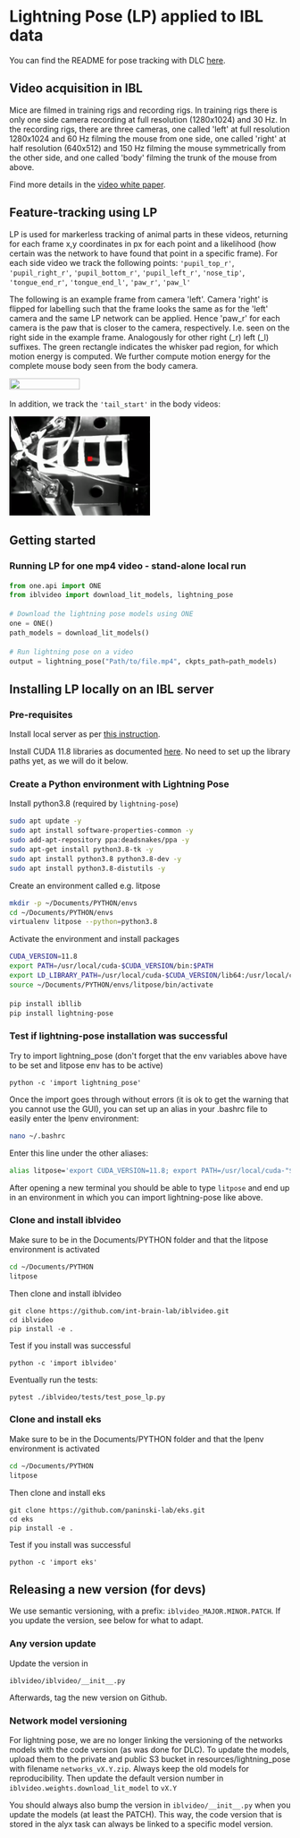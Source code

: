 # Lightning Pose (LP) applied to IBL data

You can find the README for pose tracking with DLC [here](README_DLC.md). 

## Video acquisition in IBL

Mice are filmed in training rigs and recording rigs. In training rigs there is only one side camera recording at full resolution (1280x1024) and 30 Hz. In the recording rigs, there are three cameras, one called 'left' at full resolution 1280x1024 and 60 Hz filming the mouse from one side, one called 'right' at half resolution (640x512) and 150 Hz filming the mouse symmetrically from the other side, and one called 'body' filming the trunk of the mouse from above.

Find more details in the [video white paper](https://figshare.com/articles/online_resource/Video_hardware_and_software_for_the_International_Brain_Laboratory/19694452).   

## Feature-tracking using LP

LP is used for markerless tracking of animal parts in these videos, returning for each frame x,y coordinates in px for each point and a likelihood (how certain was the network to have found that point in a specific frame). For each side video we track the following points: `'pupil_top_r'`, `'pupil_right_r'`, `'pupil_bottom_r'`, `'pupil_left_r'`, `'nose_tip'`, `'tongue_end_r'`, `'tongue_end_l'`, `'paw_r'`, `'paw_l'`

The following is an example frame from camera 'left'. Camera 'right' is flipped for labelling such that the frame looks the same as for the 'left' camera and the same LP network can be applied. Hence 'paw_r' for each camera is the paw that is closer to the camera, respectively. I.e. seen on the right side in the example frame. Analogously for other right (\_r) left (\_l) suffixes. The green rectangle indicates the whisker pad region, for which motion energy is computed. We further compute motion energy for the complete mouse body seen from the body camera.

<img src="https://github.com/int-brain-lab/iblvideo/blob/master/_static/side_view2.png" width="50%" height="50%">

In addition, we track the `'tail_start'` in the body videos:

<img src="https://github.com/int-brain-lab/iblvideo/blob/master/_static/body_view.png" width="50%" height="50%">

## Getting started
### Running LP for one mp4 video - stand-alone local run
```python
from one.api import ONE
from iblvideo import download_lit_models, lightning_pose

# Download the lightning pose models using ONE
one = ONE()
path_models = download_lit_models()

# Run lightning pose on a video
output = lightning_pose("Path/to/file.mp4", ckpts_path=path_models)
```

## Installing LP locally on an IBL server

### Pre-requisites

Install local server as per [this instruction](https://docs.google.com/document/d/1NYVlVD8OkwRYUaPeHo3ZFPuwpv_E5zgUVjLsV0V5Ko4).

Install CUDA 11.8 libraries as documented [here](https://docs.google.com/document/d/1UyXUOx21mwrpBtCcS51avnikmyCPCzXEtTRaTetH-Mo/edit#heading=h.39mk45fhbn1l). No need to set up the library paths yet, as we will do it below.

### Create a Python environment with Lightning Pose

Install python3.8 (required by `lightning-pose`)
```bash
sudo apt update -y 
sudo apt install software-properties-common -y  
sudo add-apt-repository ppa:deadsnakes/ppa -y
sudo apt-get install python3.8-tk -y  
sudo apt install python3.8 python3.8-dev -y 
sudo apt install python3.8-distutils -y
```

Create an environment called e.g. litpose
```bash
mkdir -p ~/Documents/PYTHON/envs
cd ~/Documents/PYTHON/envs
virtualenv litpose --python=python3.8
```

Activate the environment and install packages
```bash
CUDA_VERSION=11.8
export PATH=/usr/local/cuda-$CUDA_VERSION/bin:$PATH
export LD_LIBRARY_PATH=/usr/local/cuda-$CUDA_VERSION/lib64:/usr/local/cuda-$CUDA_VERSION/extras/CUPTI/lib64:$LD_LIBRARY_PATH  
source ~/Documents/PYTHON/envs/litpose/bin/activate

pip install ibllib
pip install lightning-pose
```

### Test if lightning-pose installation was successful

Try to import lightning_pose (don't forget that the env variables above have to be set and litpose env has to be active)
```
python -c 'import lightning_pose'
```

Once the import goes through without errors (it is ok to get the warning that you cannot use the GUI), you can set up an alias in your .bashrc file to easily enter the lpenv environment:
```bash
nano ~/.bashrc
```
Enter this line under the other aliases:
```bash
alias litpose='export CUDA_VERSION=11.8; export PATH=/usr/local/cuda-"$CUDA_VERSION"/bin:$PATH; export LD_LIBRARY_PATH=/usr/local/cuda-"$CUDA_VERSION"/lib64:/usr/local/cuda-"$CUDA_VERSION"/extras/CUPTI/lib64:$LD_LIBRARY_PATH; source ~/Documents/PYTHON/envs/litpose/bin/activate'
```
After opening a new terminal you should be able to type `litpose` and end up in an environment in which you can import lightning-pose like above.

### Clone and install iblvideo

Make sure to be in the Documents/PYTHON folder and that the litpose environment is activated
```bash
cd ~/Documents/PYTHON
litpose
```
Then clone and install iblvideo
```
git clone https://github.com/int-brain-lab/iblvideo.git
cd iblvideo
pip install -e .
```

Test if you install was successful
```
python -c 'import iblvideo'
```

Eventually run the tests:
```shell
pytest ./iblvideo/tests/test_pose_lp.py
```

### Clone and install eks

Make sure to be in the Documents/PYTHON folder and that the lpenv environment is activated
```bash
cd ~/Documents/PYTHON
litpose
```
Then clone and install eks
```
git clone https://github.com/paninski-lab/eks.git
cd eks
pip install -e .
```

Test if you install was successful
```
python -c 'import eks'
```


## Releasing a new version (for devs)

We use semantic versioning, with a prefix: `iblvideo_MAJOR.MINOR.PATCH`. If you update the version, see below for what to adapt.

### Any version update
Update the version in
```
iblvideo/iblvideo/__init__.py
```
Afterwards, tag the new version on Github.


### Network model versioning
For lightning pose, we are no longer linking the versioning of the networks models with the code version 
(as was done for DLC). To update the models, upload them to the private and public S3 bucket in resources/lightning_pose
with filename `networks_vX.Y.zip`. Always keep the old models for reproducibility. Then update the default version number in 
`iblvideo.weights.download_lit_model` to `vX.Y`

You should always also bump the version in `iblvideo/__init__.py` when you update the models (at least the PATCH). 
This way, the code version that is stored in the alyx task can always be linked to a specific model version.